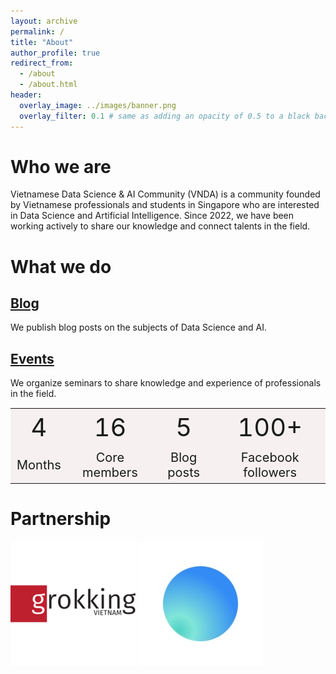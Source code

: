 ```yaml
---
layout: archive
permalink: /
title: "About"
author_profile: true
redirect_from: 
  - /about
  - /about.html
header:
  overlay_image: ../images/banner.png
  overlay_filter: 0.1 # same as adding an opacity of 0.5 to a black background
---
```


# Who we are
Vietnamese Data Science & AI Community (VNDA) is a community founded by Vietnamese professionals and students in Singapore who are interested in Data Science and Artificial Intelligence.
Since 2022, we have been working actively to share our knowledge and connect talents in the field.

# What we do
## [Blog](/blog)
We publish blog posts on the subjects of Data Science and AI.
## [Events](/event)
We organize seminars to share knowledge and experience of professionals in the field.

<style>
td, th {
   border: none!important;
}
th {
    background: #f6f0f0;
    word-wrap: break-word;
    text-align: center;
    font-size: 1px;
}
tr:nth-child(1) { 
  background:  #f6f0f0; 
  font-size: 40px;
  text-align: center;
}
tr:nth-child(2) {
  background: #f6f0f0;
  font-size: 20px;
  text-align: center;
}
</style>


| <!-- --> | <!-- -->       <!-- --> | <!-- -->   | <!-- -->           |
|----------|-------------------------|------------|--------------------|
| 4        | 16                      | 5          | 100+               |
| Months   | Core members            | Blog posts | Facebook followers |

# Partnership

<p float="left">
  <a href="https://www.grokking.org/ "><img src="/images/about/grokking_logo.jpeg" width="200" /></a>
  <a href="https://www.linh.ai/ "><img src="/images/about/linhai_logo.jpeg" width="200" /></a>
</p>

